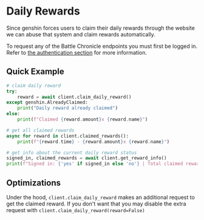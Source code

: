 # Daily Rewards

Since genshin forces users to claim their daily rewards through the website we can abuse that system and claim rewards automatically.

To request any of the Battle Chronicle endpoints you must first be logged in. Refer to [the authentication section](authentication.md) for more information.


## Quick Example

```py
# claim daily reward
try:
    reward = await client.claim_daily_reward()
except genshin.AlreadyClaimed:
    print("Daily reward already claimed")
else:
    print(f"Claimed {reward.amount}x {reward.name}")
```
```py
# get all claimed rewards
async for reward in client.claimed_rewards():
    print(f"{reward.time} - {reward.amount}x {reward.name}")
```
```py
# get info about the current daily reward status
signed_in, claimed_rewards = await client.get_reward_info()
print(f"Signed in: {'yes' if signed_in else 'no'} | Total claimed rewards: {claimed_rewards}")
```

## Optimizations

Under the hood, `client.claim_daily_reward` makes an additional request to get the claimed reward. If you don't want that you may disable the extra request with `client.claim_daily_reward(reward=False)`
